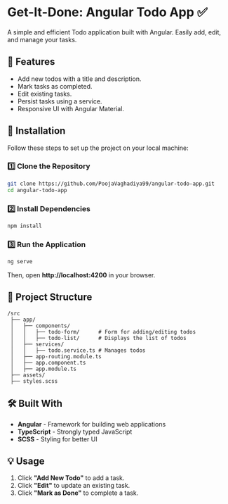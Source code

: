 # Get-It-Done: Angular Todo App ✅

A simple and efficient Todo application built with Angular. Easily add, edit, and manage your tasks.

## 🚀 Features

- Add new todos with a title and description.
- Mark tasks as completed.
- Edit existing tasks.
- Persist tasks using a service.
- Responsive UI with Angular Material.

## 📌 Installation

Follow these steps to set up the project on your local machine:

### 1️⃣ Clone the Repository
```sh
git clone https://github.com/PoojaVaghadiya99/angular-todo-app.git
cd angular-todo-app
```

### 2️⃣ Install Dependencies
```sh
npm install
```

### 3️⃣ Run the Application
```sh
ng serve
```
Then, open **http://localhost:4200** in your browser.

## 📂 Project Structure

```
/src
 ├── app/
 │   ├── components/
 │   │   ├── todo-form/      # Form for adding/editing todos
 │   │   ├── todo-list/      # Displays the list of todos
 │   ├── services/
 │   │   ├── todo.service.ts # Manages todos
 │   ├── app-routing.module.ts
 │   ├── app.component.ts
 │   ├── app.module.ts
 ├── assets/
 ├── styles.scss
```

## 🛠 Built With

- **Angular** - Framework for building web applications
- **TypeScript** - Strongly typed JavaScript
- **SCSS** - Styling for better UI

## 💡 Usage

1. Click **"Add New Todo"** to add a task.
2. Click **"Edit"** to update an existing task.
3. Click **"Mark as Done"** to complete a task.


